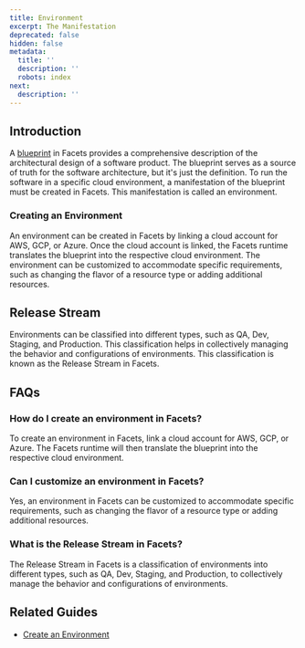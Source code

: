 ```yaml
---
title: Environment
excerpt: The Manifestation
deprecated: false
hidden: false
metadata:
  title: ''
  description: ''
  robots: index
next:
  description: ''
---
```

## Introduction

A [blueprint](./blueprint) in Facets provides a comprehensive description of the architectural design of a software product. The blueprint serves as a source of truth for the software architecture, but it's just the definition. To run the software in a specific cloud environment, a manifestation of the blueprint must be created in Facets. This manifestation is called an environment.

### Creating an Environment

An environment can be created in Facets by linking a cloud account for AWS, GCP, or Azure. Once the cloud account is linked, the Facets runtime translates the blueprint into the respective cloud environment. The environment can be customized to accommodate specific requirements, such as changing the flavor of a resource type or adding additional resources.

## Release Stream

Environments can be classified into different types, such as QA, Dev, Staging, and Production. This classification helps in collectively managing the behavior and configurations of environments. This classification is known as the Release Stream in Facets.

## FAQs

### How do I create an environment in Facets?

To create an environment in Facets, link a cloud account for AWS, GCP, or Azure. The Facets runtime will then translate the blueprint into the respective cloud environment.

### Can I customize an environment in Facets?

Yes, an environment in Facets can be customized to accommodate specific requirements, such as changing the flavor of a resource type or adding additional resources.

### What is the Release Stream in Facets?

The Release Stream in Facets is a classification of environments into different types, such as QA, Dev, Staging, and Production, to collectively manage the behavior and configurations of environments.

## Related Guides

- [Create an Environment](doc:create-an-environment)